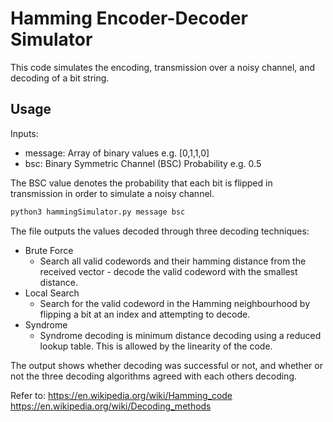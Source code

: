 # Hamming Encoder-Decoder Simulator

This code simulates the encoding, transmission over a noisy channel, and decoding of a bit string.

## Usage

Inputs:
* message: Array of binary values e.g. [0,1,1,0]
* bsc: Binary Symmetric Channel (BSC) Probability e.g. 0.5

The BSC value denotes the probability that each bit is flipped in transmission in order to simulate a noisy channel.

```bash
python3 hammingSimulator.py message bsc
```

The file outputs the values decoded through three decoding techniques:
* Brute Force
    * Search all valid codewords and their hamming distance from the received vector - decode the valid codeword with the smallest distance.
* Local Search
    * Search for the valid codeword in the Hamming neighbourhood by flipping a bit at an index and attempting to decode.
* Syndrome
    * Syndrome decoding is minimum distance decoding using a reduced lookup table. This is allowed by the linearity of the code.

The output shows whether decoding was successful or not, and whether or not the three decoding algorithms agreed with each others decoding.

Refer to: 
https://en.wikipedia.org/wiki/Hamming_code
https://en.wikipedia.org/wiki/Decoding_methods